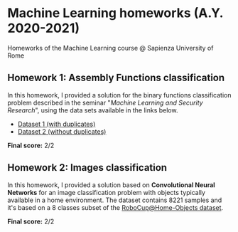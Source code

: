 # Machine Learning homeworks (A.Y. 2020-2021)
Homeworks of the Machine Learning course @ Sapienza University of Rome

## Homework 1: Assembly Functions classification

In this homework, I provided a solution for the binary functions classification
problem described in the seminar "_Machine Learning and Security Research_",
using the data sets available in the links below.

- [Dataset 1 (with duplicates)](https://drive.google.com/file/d/1vKT9OzJwM6gKACyElzECW49X5nFeVxad)
- [Dataset 2 (without duplicates)](https://drive.google.com/file/d/1olYSZIqHbKQQh__l222cwDj33n3h-zAk)

**Final score:** 2/2

## Homework 2: Images classification

In this homework, I provided a solution based on **Convolutional Neural Networks**
for an image classification problem with objects typically available in a home environment.
The dataset contains 8221 samples and it's based on a 8 classes subset of the
[RoboCup@Home-Objects dataset](https://sites.google.com/diag.uniroma1.it/robocupathome-objects/home).

**Final score:** 2/2
